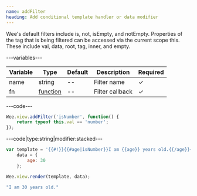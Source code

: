 ```yaml
---
name: addFilter
heading: Add conditional template handler or data modifier
---
```


Wee's default filters include is, not, isEmpty, and notEmpty. Properties of the tag that is being filtered can be accessed via the current scope this. These include val, data, root, tag, inner, and empty.

---variables---

| Variable | Type | Default | Description | Required |
| -- | -- | -- | -- | -- |
| name | string | -- | Filter name | ✓ |
| fn | [function](/script/#functions) | -- | Filter callback | ✓ |

---code---

```javascript
Wee.view.addFilter('isNumber', function() {
	return typeof this.val == 'number';
});
```

---code|type:string|modifier:stacked---

```javascript
var template = '{{#!}}{{#age|isNumber}}I am {{age}} years old.{{/age}}{{/!}}',
	data = {
		age: 30
	};

Wee.view.render(template, data);
```

```javascript
"I am 30 years old."
```
